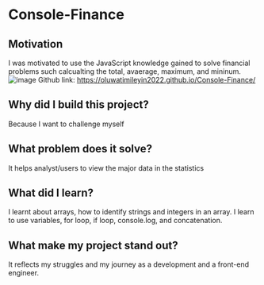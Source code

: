 # Console-Finance

## Motivation
I was motivated to use the JavaScript knowledge gained to solve financial problems such calcualting the total, avaerage, maximum, and mininum.
![image](https://user-images.githubusercontent.com/117104387/214900609-10c1a462-e10d-421d-8d00-a84698e55725.png)
Github link: https://oluwatimileyin2022.github.io/Console-Finance/ 


## Why did I build this project?
Because I want to challenge myself

## What problem does it solve?
It helps analyst/users to view the major data in the statistics

## What did I learn?
I learnt about arrays, how to identify strings and integers in an array. I learn to use variables, for loop, if loop, console.log, and concatenation. 

## What make my project stand out?
It reflects my struggles and my journey as a development and a front-end engineer. 

